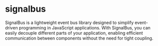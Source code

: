 # signalbus
SignalBus is a lightweight event bus library designed to simplify event-driven programming in JavaScript applications. With SignalBus, you can easily decouple different parts of your application, enabling efficient communication between components without the need for tight coupling.
